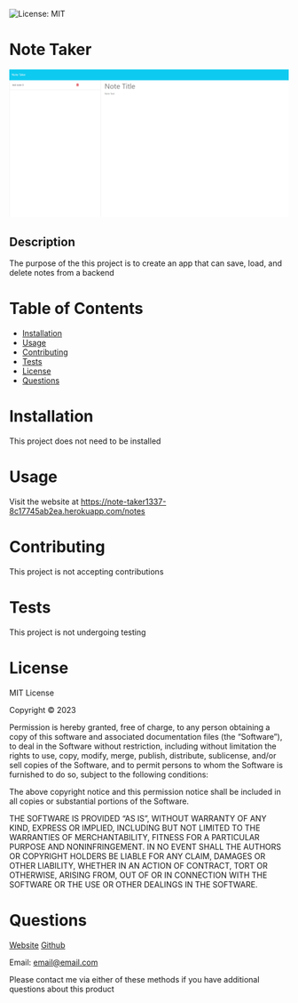
![License: MIT](https://img.shields.io/badge/License-MIT-yellow.svg)

# Note Taker

![example screenshot](./screenshot.png)

## Description

The purpose of the this project is to create an app that can save, load, and delete notes from a backend

# Table of Contents

- [Installation](#Installation)
- [Usage](#Usage)
- [Contributing](#Contributing)
- [Tests](#Tests)
- [License](#License)
- [Questions](#Questions)

# Installation

This project does not need to be installed

# Usage

Visit the website at https://note-taker1337-8c17745ab2ea.herokuapp.com/notes

# Contributing

This project is not accepting contributions

# Tests

This project is not undergoing testing

# License

MIT License

Copyright © 2023

Permission is hereby granted, free of charge, to any person obtaining a copy of this software and associated documentation files (the “Software”), to deal in the Software without restriction, including without limitation the rights to use, copy, modify, merge, publish, distribute, sublicense, and/or sell copies of the Software, and to permit persons to whom the Software is furnished to do so, subject to the following conditions:

The above copyright notice and this permission notice shall be included in all copies or substantial portions of the Software.

THE SOFTWARE IS PROVIDED “AS IS”, WITHOUT WARRANTY OF ANY KIND, EXPRESS OR IMPLIED, INCLUDING BUT NOT LIMITED TO THE WARRANTIES OF MERCHANTABILITY, FITNESS FOR A PARTICULAR PURPOSE AND NONINFRINGEMENT. IN NO EVENT SHALL THE AUTHORS OR COPYRIGHT HOLDERS BE LIABLE FOR ANY CLAIM, DAMAGES OR OTHER LIABILITY, WHETHER IN AN ACTION OF CONTRACT, TORT OR OTHERWISE, ARISING FROM, OUT OF OR IN CONNECTION WITH THE SOFTWARE OR THE USE OR OTHER DEALINGS IN THE SOFTWARE.


# Questions
[Website](https://note-taker1337-8c17745ab2ea.herokuapp.com/notes)
[Github](https://github.com/Gabriel-Viernes/note-taker)

Email: email@email.com

Please contact me via either of these methods if you have additional questions about this product
            
